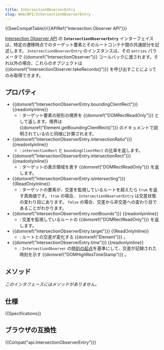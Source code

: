```yaml
---
title: IntersectionObserverEntry
slug: Web/API/IntersectionObserverEntry
---
```


{{SeeCompatTable}}{{APIRef("Intersection Observer API")}}

[Intersection Observer API](/ja/docs/Web/API/Intersection_Observer_API) の **`IntersectionObserverEntry`** インターフェイスは、特定の遷移時点でのターゲット要素とそのルートコンテナ間の共通部分を記述します。 `IntersectionObserverEntry` のインスタンスは、その `entries` パラメータで {{domxref("IntersectionObserver")}} コールバックに渡されます。それ以外の場合、これらのオブジェクトは {{domxref("IntersectionObserver.takeRecords()")}} を呼び出すことによってのみ取得できます。

## プロパティ

- {{domxref("IntersectionObserverEntry.boundingClientRect")}} {{readonlyinline}}
  - : ターゲット要素の矩形の境界を {{domxref("DOMRectReadOnly")}} として返します。境界は {{domxref("Element.getBoundingClientRect()")}} のドキュメントで説明されているのと同様に計算されます。
- {{domxref("IntersectionObserverEntry.intersectionRatio")}} {{readonlyinline}}
  - : `intersectionRect` と `boundingClientRect` の比率を返します。
- {{domxref("IntersectionObserverEntry.intersectionRect")}} {{readonlyinline}}
  - : ターゲットの表示領域を表す {{domxref("DOMRectReadOnly")}} を返します。
- {{domxref("IntersectionObserverEntry.isIntersecting")}} {{ReadOnlyInline}}
  - : ターゲットの要素が、交差を監視しているルートを超えたら `true` を返す真偽値です。 `true` の場合、 `IntersectionObserverEntry` は交差状態の変わり目にあります。 `false` の場合、交差から非交差への変わり目であることがわかります。
- {{domxref("IntersectionObserverEntry.rootBounds")}} {{readonlyinline}}
  - : 交差を監視しているルートの {{domxref("DOMRectReadOnly")}} を返します。
- {{domxref("IntersectionObserverEntry.target")}} {{ReadOnlyInline}}
  - : ルートとの交差が変化する {{domxref("Element")}} 。
- {{domxref("IntersectionObserverEntry.time")}} {{readonlyinline}}
  - : `IntersectionObserver` の[時刻の起点](/ja/docs/Web/API/DOMHighResTimeStamp#The_time_origin)を基準にして、交差が記録された時刻を示す {{domxref("DOMHighResTimeStamp")}} 。

## メソッド

_このインタフェースにはメソッドがありません。_

## 仕様

{{Specifications}}

## ブラウザの互換性

{{Compat("api.IntersectionObserverEntry")}}
